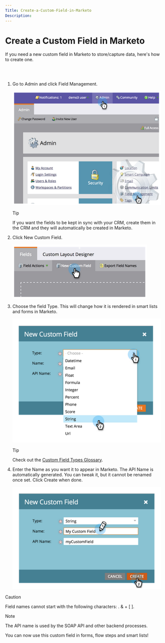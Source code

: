 ```yaml
---
Title: Create-a-Custom-Field-in-Marketo
Description: 
---
```


# Create a Custom Field in Marketo

If you need a new custom field in Marketo to store/capture data, here's how to create one.

<br>&nbsp;

1. Go to Admin and click Field Management.

   ![Image One](assets/create-a-custom-field-in-marketo/1.png "Image one! Yay!")

   >[!TIP]
   >
   >If you want the fields to be kept in sync with your CRM, create them in the CRM and they will automatically be created in Marketo.

1. Click New Custom Field.

   ![Image Two](assets/create-a-custom-field-in-marketo/2.png "Image Two! Yussss!")

1. Choose the field Type. This will change how it is rendered in smart lists and forms in Marketo.

   ![Image Three](assets/create-a-custom-field-in-marketo/3.png "Image three!")

   >[!TIP]
   >
   >Check out the [Custom Field Types Glossary](https://docs.marketo.com/display/DOCS/Custom+Field+Type+Glossary).

1. Enter the Name as you want it to appear in Marketo. The API Name is automatically generated. You can tweak it, but it cannot be renamed once set. Click Create when done.

   ![Image Four](assets/create-a-custom-field-in-marketo/4.png "Image four! You are done now")

>[!CAUTION]
>
>Field names cannot start with the following characters: .  &  +  [  ].

>[!NOTE]
>
>The API name is used by the SOAP API and other backend processes.

You can now use this custom field in forms, flow steps and smart lists!
